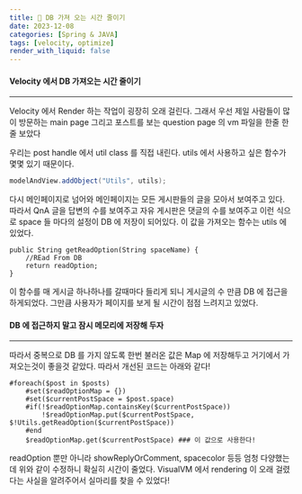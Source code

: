 ```yaml
---
title: 🍪 DB 가져 오는 시간 줄이기
date: 2023-12-08
categories: [Spring & JAVA]
tags: [velocity, optimize]
render_with_liquid: false
---
```

#### Velocity 에서 DB 가져오는 시간 줄이기
---
Velocity 에서 Render 하는 작업이 굉장히 오래 걸린다. 그래서 우선 제일 사람들이 많이 방문하는 main page 그리고 포스트를 보는 question page 의 vm 파일을 한줄 한줄 보았다

우리는 post handle 에서 util class 를 직접 내린다. utils 에서 사용하고 싶은 함수가 몇몇 있기 때문이다.
```java
modelAndView.addObject("Utils", utils);
```

다시 메인페이지로 넘어와 메인페이지는 모든 게시판들의 글을 모아서 보여주고 있다. 따라서 QnA 글을 답변의 수를 보여주고 자유 게시판은 댓글의 수를 보여주고 이런 식으로 space 들 마다의 설정이 DB 에 저장이 되어있다. 이 값을 가져오는 함수는 utils 에 있었다.
```
public String getReadOption(String spaceName) {
    //REad From DB
    return readOption;
}
```

이 함수를 매 게시글 하나하나를 갈때마다 들리게 되니 게시글의 수 만큼 DB 에 접근을 하게되었다. 그만큼 사용자가 페이지를 보게 될 시간이 점점 느려지고 있었다.

#### DB 에 접근하지 말고 잠시 메모리에 저장해 두자
---
따라서 중복으로 DB 를 가지 않도록 한번 불러온 값은 Map 에 저장해두고 거기에서 가져오는것이 좋을것 같았다. 따라서 개선된 코드는 아래와 같다!

```vm
#foreach($post in $posts)
    #set($readOptionMap = {})
    #set($currentPostSpace = $post.space)
    #if(!$readOptionMap.containsKey($currentPostSpace))
        !$readOptionMap.put($currentPostSpace, $!Utils.getReadOption($currentPostSpace))
    #end
    $readOptionMap.get($currentPostSpace) ### 이 값으로 사용한다!
```

readOption 뿐만 아니라 showReplyOrComment, spacecolor 등등 엄청 다양했는데 위와 같이 수정하니 확실히 시간이 줄었다. VisualVM 에서 rendering 이 오래 걸렸다는 사실을 알려주어서 실마리를 찾을 수 있었다!